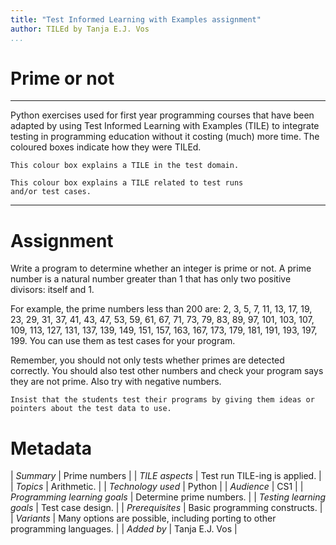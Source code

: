 ```yaml
---
title: "Test Informed Learning with Examples assignment"
author: TILEd by Tanja E.J. Vos
...
```


# Prime or not



------------------------------------------------------------------------

Python exercises used for first year programming courses that
have been adapted by using Test Informed Learning with Examples (TILE)
to integrate testing in programming education without it costing (much)
more time. The coloured boxes indicate how they were TILEd.

```testdomaintile
This colour box explains a TILE in the test domain.
```

```testruntile
This colour box explains a TILE related to test runs 
and/or test cases.
```
------------------------------------------------------------------------

# Assignment

Write a program to determine whether an integer is prime or not. A
prime number is a natural number greater than 1 that has only two
positive divisors: itself and 1. 

For example, the prime numbers less than 200 are: 2, 3, 5, 7, 11, 13, 17, 19, 23, 29, 31, 37, 41, 43,
47, 53, 59, 61, 67, 71, 73, 79, 83, 89, 97, 101, 103, 107, 109, 113,
127, 131, 137, 139, 149, 151, 157, 163, 167, 173, 179, 181, 191,
193, 197, 199. You can use them as test cases for your program.

Remember, you should not only tests whether primes are detected
correctly. You should also test other numbers and check your program
says they are not prime. Also try with negative numbers.

```testruntile
Insist that the students test their programs by giving them ideas or
pointers about the test data to use.
```


# Metadata

| *Summary*                     | Prime numbers |
| *TILE aspects*                | Test run TILE-ing is applied. |
| *Topics*                      | Arithmetic. |
| *Technology used*             | Python |
| *Audience*                    | CS1 |
| *Programming learning goals*  | Determine prime numbers. |
| *Testing learning goals*      | Test case design. |
| *Prerequisites*               | Basic programming constructs. |
| *Variants*                    | Many options are possible, including porting to other programming languages. | 
| *Added by*                    | Tanja E.J. Vos |   